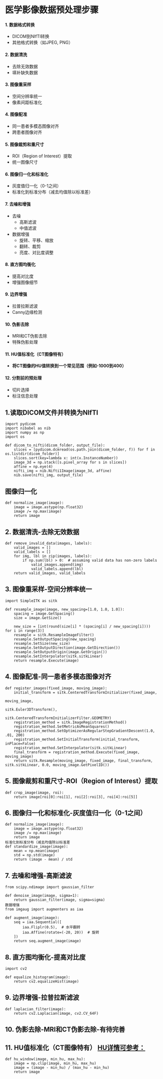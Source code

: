 # 医学影像数据预处理步骤

#### 1. 数据格式转换
- DICOM到NIfTI转换
- 其他格式转换（如JPEG, PNG）

#### 2. 数据清洗
- 去除无效数据
- 填补缺失数据

#### 3. 图像重采样
- 空间分辨率统一
- 像素间距标准化

#### 4. 图像配准
- 同一患者多模态图像对齐
- 跨患者图像对齐

#### 5. 图像裁剪和重尺寸
- ROI（Region of Interest）提取
- 统一图像尺寸

#### 6. 图像归一化和标准化
- 灰度值归一化（0-1之间）
- 标准化到标准分布（减去均值除以标准差）

#### 7. 去噪和增强
- 去噪
  - 高斯滤波
  - 中值滤波
- 数据增强
  - 旋转、平移、缩放
  - 翻转、裁剪
  - 亮度、对比度调整

#### 8. 直方图均衡化
- 提高对比度
- 增强图像细节

#### 9. 边界增强
- 拉普拉斯滤波
- Canny边缘检测

#### 10. 伪影去除
- MRI和CT伪影去除
- 特殊伪影处理

#### 11. HU值标准化（CT图像特有）
- **将CT图像的HU值转换到一个常见范围（例如-1000到400）**

#### 12. 分割前的预处理
- 切片选择
- 标注信息处理


## 1.读取DICOM文件并转换为NIfTI


    import pydicom
    import nibabel as nib
    import numpy as np
    import os
    
    def dicom_to_nifti(dicom_folder, output_file):
        slices = [pydicom.dcmread(os.path.join(dicom_folder, f)) for f in os.listdir(dicom_folder)]
        slices.sort(key=lambda x: int(x.InstanceNumber))
        image_3d = np.stack([s.pixel_array for s in slices])
        affine = np.eye(4)
        nifti_img = nib.Nifti1Image(image_3d, affine)
        nib.save(nifti_img, output_file)

## 图像归一化

    def normalize_image(image):
        image = image.astype(np.float32)
        image /= np.max(image)
        return image
## 2. 数据清洗-去除无效数据

    def remove_invalid_data(images, labels):
        valid_images = []
        valid_labels = []
        for img, lbl in zip(images, labels):
            if np.sum(lbl) > 0:  # assuming valid data has non-zero labels
                valid_images.append(img)
                valid_labels.append(lbl)
        return valid_images, valid_labels

## 3. 图像重采样-空间分辨率统一
    import SimpleITK as sitk
    
    def resample_image(image, new_spacing=[1.0, 1.0, 1.0]):
        spacing = image.GetSpacing()
        size = image.GetSize()
    
        new_size = [int(round(size[i] * (spacing[i] / new_spacing[i]))) for i in range(3)]
        resample = sitk.ResampleImageFilter()
        resample.SetOutputSpacing(new_spacing)
        resample.SetSize(new_size)
        resample.SetOutputDirection(image.GetDirection())
        resample.SetOutputOrigin(image.GetOrigin())
        resample.SetInterpolator(sitk.sitkLinear)
        return resample.Execute(image)
## 4. 图像配准-同一患者多模态图像对齐
    def register_images(fixed_image, moving_image):
        initial_transform = sitk.CenteredTransformInitializer(fixed_image, 
                                                              moving_image, 
                                                              sitk.Euler3DTransform(), 
                                                              sitk.CenteredTransformInitializerFilter.GEOMETRY)
        registration_method = sitk.ImageRegistrationMethod()
        registration_method.SetMetricAsMeanSquares()
        registration_method.SetOptimizerAsRegularStepGradientDescent(1.0, .01, 200)
        registration_method.SetInitialTransform(initial_transform, inPlace=False)
        registration_method.SetInterpolator(sitk.sitkLinear)
        final_transform = registration_method.Execute(fixed_image, moving_image)
        return sitk.Resample(moving_image, fixed_image, final_transform, sitk.sitkLinear, 0.0, moving_image.GetPixelID())
## 5. 图像裁剪和重尺寸-ROI（Region of Interest）提取
    
    def crop_image(image, roi):
        return image[roi[0]:roi[1], roi[2]:roi[3], roi[4]:roi[5]]

## 6. 图像归一化和标准化-灰度值归一化（0-1之间）

    def normalize_image(image):
        image = image.astype(np.float32)
        image /= np.max(image)
        return image
    标准化到标准分布（减去均值除以标准差
    def standardize_image(image):
        mean = np.mean(image)
        std = np.std(image)
        return (image - mean) / std
## 7. 去噪和增强-高斯滤波
    from scipy.ndimage import gaussian_filter
    
    def denoise_image(image, sigma=1):
        return gaussian_filter(image, sigma=sigma)
    数据增强
    from imgaug import augmenters as iaa

    def augment_image(image):
        seq = iaa.Sequential([
            iaa.Fliplr(0.5),  # 水平翻转
            iaa.Affine(rotate=(-20, 20))  # 旋转
        ])
        return seq.augment_image(image)
## 8. 直方图均衡化-提高对比度
    import cv2
    
    def equalize_histogram(image):
        return cv2.equalizeHist(image)
## 9. 边界增强-拉普拉斯滤波
    def laplacian_filter(image):
        return cv2.Laplacian(image, cv2.CV_64F)
## 10. 伪影去除-MRI和CT伪影去除-有待完善
## 11. HU值标准化（CT图像特有） [HU详情可参考：](https://blog.csdn.net/weixin_47244593/article/details/131421465)
   
    def hu_window(image, min_hu, max_hu):
        image = np.clip(image, min_hu, max_hu)
        image = (image - min_hu) / (max_hu - min_hu)
        return image
